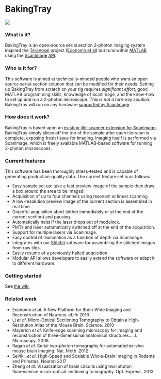 # BakingTray #

<a href="https://raw.githubusercontent.com/wiki/BaselLaserMouse/BakingTray/images/example_acq.jpg">
<img src="https://raw.githubusercontent.com/wiki/BaselLaserMouse/BakingTray/images/example_acq_thumb.jpg">
</a>

### What is it?
BakingTray is an open-source serial section 2-photon imaging system inspired the [TeraVoxel](https://github.com/TeravoxelTwoPhotonTomography) project ([Economo et al](https://elifesciences.org/articles/10566)) but runs  within [MATLAB](http://www.mathworks.com/) using the [ScanImage](https://vidriotechnologies.com/) [API](https://github.com/tenss/ScanImageAPI_Examples).

### Who is it for?
This software is aimed at technically-minded people who want an open source serial-section solution that can be modified for their needs. 
Setting up BakingTray from scratch on your rig requires _significant effort_, good MATLAB programming skills, knowledge of ScanImage, and the know-how to set up and run a 2-photon microscope. 
_This is not a turn-key solution_.
BakingTray will run on any hardware [supported by ScanImage](http://scanimage.vidriotechnologies.com/display/SI2017/Supported+Microscope+Hardware).

### How does it work?
BakingTray is based upon an [existing tile-scanner extension for ScanImage](https://github.com/BaselLaserMouse/ScanImageTileScan).
BakingTray simply slices off the top of the sample after each tile-scan is complete, exposing fresh tissue for imaging. 
Imaging itself is performed via ScanImage, which is freely available MATLAB-based software for running 2-photon microscopes. 

### Current features
This software has been thoroughly stress-tested and is capable of generating production-quality data.
The current feature set is as follows:

* Easy sample set up: take a fast preview image of the sample then draw a box around the area to be imaged. 
* Acquisition of up to four channels using resonant or linear scanning.
* A low-resolution preview image of the current section is assembled in real time.
* Graceful acquisition abort (either immediately or at the end of the current section) and pausing.
* Automatically halts if the laser drops out of modelock. 
* PMTs and laser automatically switched off at the end of the acquisition.
* Support for multiple lasers via Scanimage.
* Easy control of illumination as a function of depth via ScanImage. 
* Integrates with our [StitchIt](https://github.com/BaselLaserMouse/StitchIt) software for assembling the stitched images from raw tiles. 
* Easily resume of a previously halted acquisition. 
* Modular API allows developers to easily extend the software or adapt it to different hardware. 

### Getting started ###
See [the wiki](https://github.com/BaselLaserMouse/BakingTray/wiki)


### Related work
* Economo *et al*. A New Platform for Brain-Wide Imaging and Reconstruction of Neurons. eLife 2016
* Li *et al*. Micro-Optical Sectioning Tomography to Obtain a High-Resolution Atlas of the Mouse Brain. Science. 2010
* Mayerich *et al*. Knife-edge scanning microscopy for imaging and reconstruction of three-dimensional anatomical structures… J. Microscopy. 2008
* Ragan *et al*. Serial two-photon tomography for automated ex-vivo mouse brain imaging. Nat. Meth. 2012
* Seiriki, *et al*. High-Speed and Scalable Whole-Brain Imaging in Rodents and Primates. Neuron 2017
* Zheng *et al*. Visualization of brain circuits using two-photon fluorescence micro-optical sectioning tomography. Opt. Express. 2013
